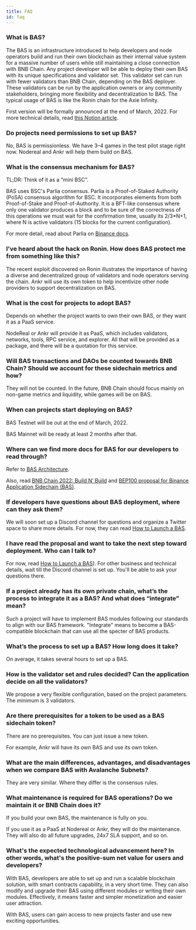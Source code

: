 ```yaml
---
title: FAQ
id: faq
---
```


### What is BAS? 
The BAS is an infrastructure introduced to help developers and node operators build and run their own blockchain as their internal value system for a massive number of users while still maintaining a close connection with BNB Chain. Any project developer will be able to deploy their own BAS with its unique specifications and validator set. This validator set can run with fewer validators than BNB Chain, depending on the BAS deployer. These validators can be run by the application owners or any community stakeholders, bringing more flexibility and decentralization to BAS. The typical usage of BAS is like the Ronin chain for the Axie Infinity.

First version will be formally announced at the end of March, 2022. For more technical details, read [this Notion article](https://golden-sloth-f7c.notion.site/BAS-Collaboration-3cea749adbc543599873919dc8a05c48).

### Do projects need permissions to set up BAS? 
No, BAS is permissionless. We have 3–4 games in the test pilot stage right now. Nodereal and Ankr will help them build on BAS.

### What is the consensus mechanism for BAS? 
TL;DR: Think of it as a "mini BSC".

BAS uses BSC's Parlia consensus. Parlia is a Proof-of-Staked Authority (PoSA) consensus algorithm for BSC. It incorporates elements from both Proof-of-Stake and Proof-of-Authority. It is a BFT-like consensus where only one validator produces a block and to be sure of the correctness of this operations we must wait for the confirmation time, usually its 2/3*N+1, where N is active validators (15 blocks for the current configuration).

For more detail, read about Parlia on [Binance docs](https://docs.binance.org/smart-chain/guides/concepts/consensus.html#consensus-protocol).

### I've heard about the hack on Ronin. How does BAS protect me from something like this?
The recent exploit discovered on Ronin illustrates the importance of having a diverse and decentralized group of validators and node operators serving the chain. Ankr will use its own token to help incentivize other node providers to support decentralization on BAS.

### What is the cost for projects to adopt BAS? 
Depends on whether the project wants to own their own BAS, or they want it as a PaaS service. 

NodeReal or Ankr will provide it as PaaS, which includes validators, networks, tools, RPC service, and explorer. All that will be provided as a package, and there will be a quotation for this service.

### Will BAS transactions and DAOs be counted towards BNB Chain? Should we account for these sidechain metrics and how?
They will not be counted. In the future, BNB Chain should focus mainly on non-game metrics and liquidity, while games will be on BAS.

### When can projects start deploying on BAS? 
BAS Testnet will be out at the end of March, 2022.

BAS Mainnet will be ready at least 2 months after that.

### Where can we find more docs for BAS for our developers to read through? 
Refer to [BAS Architecture](../bas/architecture/overview). 

Also, read [BNB Chain 2022: Build N’ Build](https://www.bnbchain.world/en/blog/bsc-2022-build-and-build/) and [BEP100 proposal for Binance Application Sidechain (BAS)](https://github.com/bnb-chain/BEPs/pull/132). 

### If developers have questions about BAS deployment, where can they ask them?
We will soon set up a Discord channel for questions and organize a Twitter space to share more details. 
For now, they can read [How to Launch a BAS](../bas/how-to-launch/launch-bas).

### I have read the proposal and want to take the next step toward deployment. Who can I talk to? 
For now, read [How to Launch a BAS](../bas/how-to-launch/launch-bas)). For other business and technical details, wait till the Discord channel is set up. You'll be able to ask your questions there.

### If a project already has its own private chain, what’s the process to integrate it as a BAS? And what does “integrate” mean? 
Such a project will have to implement BAS modules following our standards to align with our BAS framework. "Integrate" means to become a BAS-compatible blockchain that can use all the specter of BAS products.

### What’s the process to set up a BAS? How long does it take?
On average, it takes several hours to set up a BAS.

### How is the validator set and rules decided? Can the application decide on all the validators? 
We propose a very flexible configuration, based on the project parameters. The minimum is 3 validators.

### Are there prerequisites for a token to be used as a BAS sidechain token? 
There are no prerequisites. You can just issue a new token.

For example, Ankr will have its own BAS and use its own token. 

### What are the main differences, advantages, and disadvantages when we compare BAS with Avalanche Subnets? 
They are very similar. Where they differ is the consensus rules. 

### What maintenance is required for BAS operations? Do we maintain it or BNB Chain does it? 
If you build your own BAS, the maintenance is fully on you.

If you use it as a PaaS at Nodereal or Ankr, they will do the maintenance. They will also do all future upgrades, 24x7 SLA support, and so on.

### What's the expected technological advancement here? In other words, what's the positive-sum net value for users and developers?
With BAS, developers are able to set up and run a scalable blockchain solution, with smart contracts capability, in a very short time. They can also modify and upgrade their BAS using different modules or writing their own modules. Effectively, it means faster and simpler monetization and easier user attraction.

With BAS, users can gain access to new projects faster and use new exciting opportunities.